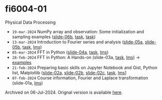 # fi6004-01
Physical Data Processing


+ `19-mar-2024` NumPy array and observation: Some initialization and sampling examples ([slide-06b](https://osf.io/ewp5s), [task](https://github.com/dudung/fi6004-01-2023-2/issues/5), [task](https://edunex.itb.ac.id/courses/58272/preview/242435))
+ `13-mar-2024` Introduction to Fourier series and analysis ([slide-05a](https://osf.io/eupys), [slide-05b](https://osf.io/ukcmw), [task](https://github.com/dudung/fi6004-01-2023-2/issues/4), [lms](https://edunex.itb.ac.id/courses/58272/preview/240699))
+ `05-mar-2024` FFT in Python ([slide-04a](https://osf.io/k6mr9), [task](https://github.com/dudung/fi6004-01-2023-2/issues/3), [lms](https://edunex.itb.ac.id/courses/58272/preview/237767))
+ `28-feb-2024` FFT in Python: A Hands-on (slide-03a, [task](https://github.com/dudung/fi6004-01-2023-2/issues/2), [lms](https://edunex.itb.ac.id/courses/58272/preview/237166)) &rightarrow; [examples](https://github.com/dudung/py-jupyter-nb/tree/main/src/apply/fft)
+ `21-feb-2024` Preparing basic skills on Jupyter Notebook and Gist, Python list, Matplotlib ([slide-02a](https://osf.io/pxcra), [slide-02b](https://osf.io/rxu7v), [slide-02c](https://osf.io/zp2y7), [task](https://github.com/dudung/fi6004-01-2023-2/issues/1), [lms](https://edunex.itb.ac.id/courses/58272/preview/234923)]
+ `07-feb-2024` Course information, Fourier and Laplace transformation (slide-01a, [lms](https://edunex.itb.ac.id/courses/58272/preview/227090))

Archived on 06-Jul-2024. Orignal version is available [here](https://github.com/dudung/fi6004-01-2023-2).
